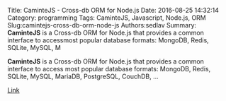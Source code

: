 Title: CaminteJS - Cross-db ORM for Node.js
Date: 2016-08-25 14:32:14
Category: programming
Tags: CaminteJS, Javascript, Node.js, ORM
Slug:camintejs-cross-db-orm-node-js
Authors:sedlav
Summary: **CaminteJS** is a Cross-db ORM for Node.js that provides a common interface to accessmost popular database formats: MongoDB, Redis, SQLite, MySQL, M

**CaminteJS** is a Cross-db ORM for Node.js that provides a common interface to access
most popular database formats: MongoDB, Redis, SQLite, MySQL, MariaDB, PostgreSQL, CouchDB, ...

[Link](http://www.camintejs.com/)
